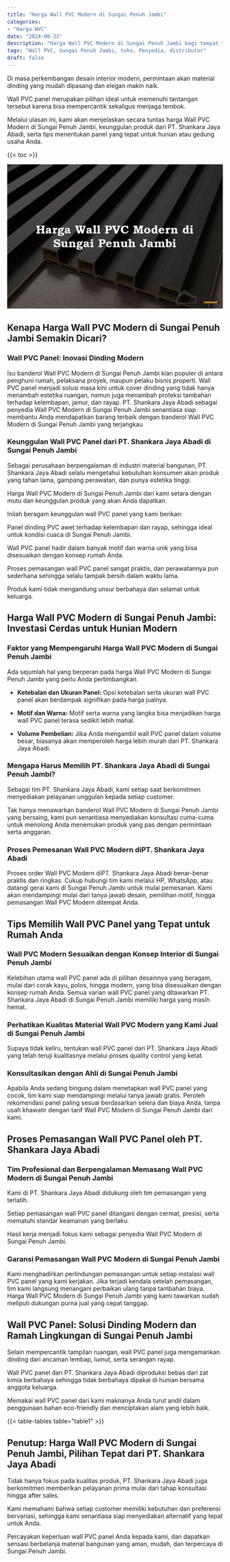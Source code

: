 ```yaml
---
title: "Harga Wall PVC Modern di Sungai Penuh Jambi"
categories: 
- "Harga-WVC"
date: "2024-08-22"
description: "Harga Wall PVC Modern di Sungai Penuh Jambi bagi tempat tinggal, perkantoran, serta gerai. Material berkualitas, beragam motif, pilihan warna elegan, dengan layanan pemasangan ditangani oleh teknisi berpengalaman serta jaminan resmi!|Layanan distribusi Wall PVC Modern di Sungai Penuh Jambi untuk kebutuhan tempat tinggal, kantor, atau toko, beserta panel unggulan dan penempatan oleh tim ahli serta jaminan resmi.|Alternatif Wall PVC Modern di Sungai Penuh Jambi yang terbukti untuk hunian, kantor, dan toko, dengan panel terbaik dan penempatan dikerjakan oleh tenaga ahli profesional dan jaminan resmi.|Penyediaan Wall PVC Modern di Sungai Penuh Jambi bagi rumah, kantor, serta ritel, dengan material unggulan dan instalasi ditangani oleh tenaga ahli ahli, disertai beserta kepastian resmi.}"
tags: "Wall PVC, Sungai Penuh Jambi, toko, Penyedia, distributor"
draft: false
---
```


Di masa perkembangan desain interior modern, permintaan akan material dinding yang mudah dipasang dan elegan makin naik.

Wall PVC panel merupakan pilihan ideal untuk memenuhi tantangan tersebut karena bisa mempercantik sekaligus menjaga tembok.

Melalui ulasan ini, kami akan menjelaskan secara tuntas harga Wall PVC Modern di Sungai Penuh Jambi, keunggulan produk dari PT. Shankara Jaya Abadi, serta tips menentukan panel yang tepat untuk hunian atau gedung usaha Anda.

{{< toc >}}

![Harga Wall PVC Modern di Sungai Penuh Jambi](/images/Harga-WVC/Harga-Wall-PVC-Modern-di-Sungai-Penuh-Jambi.png)


## Kenapa Harga Wall PVC Modern di Sungai Penuh Jambi Semakin Dicari?

### Wall PVC Panel: Inovasi Dinding Modern

Isu banderol Wall PVC Modern di Sungai Penuh Jambi kian populer di antara penghuni rumah, pelaksana proyek, maupun pelaku bisnis properti. Wall PVC panel menjadi solusi masa kini untuk cover dinding yang tidak hanya menambah estetika ruangan, namun juga menambah proteksi tambahan terhadap kelembapan, jamur, dan rayap. PT. Shankara Jaya Abadi sebagai penyedia Wall PVC Modern di Sungai Penuh Jambi senantiasa siap membantu Anda mendapatkan barang terbaik dengan banderol Wall PVC Modern di Sungai Penuh Jambi yang terjangkau

### Keunggulan Wall PVC Panel dari PT. Shankara Jaya Abadi di Sungai Penuh Jambi

Sebagai perusahaan berpengalaman di industri material bangunan, PT. Shankara Jaya Abadi selalu mengetahui kebutuhan konsumen akan produk yang tahan lama, gampang perawatan, dan punya estetika tinggi.

Harga Wall PVC Modern di Sungai Penuh Jambi dari kami setara dengan mutu dan keunggulan produk yang akan Anda dapatkan.

Inilah beragam keunggulan wall PVC panel yang kami berikan:

Panel dinding PVC awet terhadap kelembapan dan rayap, sehingga ideal untuk kondisi cuaca di Sungai Penuh Jambi.

Wall PVC panel hadir dalam banyak motif dan warna unik yang bisa disesuaikan dengan konsep rumah Anda.

Proses pemasangan wall PVC panel sangat praktis, dan perawatannya pun sederhana sehingga selalu tampak bersih dalam waktu lama.

Produk kami tidak mengandung unsur berbahaya dan selamat untuk keluarga.

## Harga Wall PVC Modern di Sungai Penuh Jambi: Investasi Cerdas untuk Hunian Modern

### Faktor yang Mempengaruhi Harga Wall PVC Modern di Sungai Penuh Jambi

Ada sejumlah hal yang berperan pada harga Wall PVC Modern di Sungai Penuh Jambi yang perlu Anda pertimbangkan.

- **Ketebalan dan Ukuran Panel:** Opsi ketebalan serta ukuran wall PVC panel akan berdampak signifikan pada harga jualnya.

- **Motif dan Warna:** Motif serta warna yang langka bisa menjadikan harga wall PVC panel terasa sedikit lebih mahal.

- **Volume Pembelian:** Jika Anda mengambil wall PVC panel dalam volume besar, biasanya akan memperoleh harga lebih murah dari PT. Shankara Jaya Abadi.

### Mengapa Harus Memilih PT. Shankara Jaya Abadi di Sungai Penuh Jambi?

Sebagai tim PT. Shankara Jaya Abadi, kami setiap saat berkomitmen menyediakan pelayanan unggulan kepada setiap customer.

Tak hanya menawarkan banderol Wall PVC Modern di Sungai Penuh Jambi yang bersaing, kami pun senantiasa menyediakan konsultasi cuma-cuma untuk menolong Anda menemukan produk yang pas dengan permintaan serta anggaran.

### Proses Pemesanan Wall PVC Modern diPT. Shankara Jaya Abadi

Proses order Wall PVC Modern diPT. Shankara Jaya Abadi benar-benar praktis dan ringkas. Cukup hubungi tim kami melalui HP, WhatsApp, atau datangi gerai kami di Sungai Penuh Jambi untuk mulai pemesanan. Kami akan mendampingi mulai dari tanya jawab desain, pemilihan motif, hingga pemasangan Wall PVC Modern ditempat Anda.

## Tips Memilih Wall PVC Panel yang Tepat untuk Rumah Anda

### Wall PVC Modern Sesuaikan dengan Konsep Interior di Sungai Penuh Jambi

Kelebihan utama wall PVC panel ada di pilihan desainnya yang beragam, mulai dari corak kayu, polos, hingga modern, yang bisa disesuaikan dengan konsep rumah Anda. Semua varian wall PVC panel yang ditawarkan PT. Shankara Jaya Abadi di Sungai Penuh Jambi memiliki harga yang masih hemat.

### Perhatikan Kualitas Material Wall PVC Modern yang Kami Jual di Sungai Penuh Jambi

Supaya tidak keliru, tentukan wall PVC panel dari PT. Shankara Jaya Abadi yang telah teruji kualitasnya melalui proses quality control yang ketat.

### Konsultasikan dengan Ahli di Sungai Penuh Jambi

Apabila Anda sedang bingung dalam menetapkan wall PVC panel yang cocok, tim kami siap mendampingi melalui tanya jawab gratis. Peroleh rekomendasi panel paling sesuai berdasarkan selera dan biaya Anda, tanpa usah khawatir dengan tarif Wall PVC Modern di Sungai Penuh Jambi dari kami.

## Proses Pemasangan Wall PVC Panel oleh PT. Shankara Jaya Abadi

### Tim Profesional dan Berpengalaman Memasang Wall PVC Modern di Sungai Penuh Jambi

Kami di PT. Shankara Jaya Abadi didukung oleh tim pemasangan yang terlatih.

Setiap pemasangan wall PVC panel ditangani dengan cermat, presisi, serta mematuhi standar keamanan yang berlaku.

Hasil kerja menjadi fokus kami sebagai penyedia Wall PVC Modern di Sungai Penuh Jambi.

### Garansi Pemasangan Wall PVC Modern di Sungai Penuh Jambi

Kami menghadirkan perlindungan pemasangan untuk setiap instalasi wall PVC panel yang kami kerjakan. Jika terjadi kendala setelah pemasangan, tim kami langsung menangani perbaikan ulang tanpa tambahan biaya. Harga Wall PVC Modern di Sungai Penuh Jambi yang kami tawarkan sudah meliputi dukungan purna jual yang cepat tanggap.

## Wall PVC Panel: Solusi Dinding Modern dan Ramah Lingkungan di Sungai Penuh Jambi

Selain mempercantik tampilan ruangan, wall PVC panel juga mengamankan dinding dari ancaman lembap, lumut, serta serangan rayap.

Wall PVC panel dari PT. Shankara Jaya Abadi diproduksi bebas dari zat kimia berbahaya sehingga tidak berbahaya dipakai di hunian bersama anggota keluarga.

Memakai wall PVC panel dari kami maknanya Anda turut andil dalam penggunaan bahan eco-friendly dan menciptakan alam yang lebih baik.

{{< table-tables table="table1" >}}

## Penutup: Harga Wall PVC Modern di Sungai Penuh Jambi, Pilihan Tepat dari PT. Shankara Jaya Abadi

Tidak hanya fokus pada kualitas produk, PT. Shankara Jaya Abadi juga berkomitmen memberikan pelayanan prima mulai dari tahap konsultasi hingga after sales.

Kami memahami bahwa setiap customer memiliki kebutuhan dan preferensi bervariasi, sehingga kami senantiasa siap menyediakan alternatif yang tepat untuk Anda.

Percayakan keperluan wall PVC panel Anda kepada kami, dan dapatkan sensasi berbelanja material bangunan yang aman, mudah, dan terpercaya di Sungai Penuh Jambi.